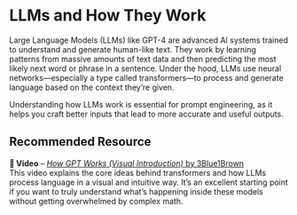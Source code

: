 # LLMs and How They Work

Large Language Models (LLMs) like GPT-4 are advanced AI systems trained to understand and generate human-like text. They work by learning patterns from massive amounts of text data and then predicting the most likely next word or phrase in a sentence. Under the hood, LLMs use neural networks—especially a type called transformers—to process and generate language based on the context they’re given. 

Understanding how LLMs work is essential for prompt engineering, as it helps you craft better inputs that lead to more accurate and useful outputs.


## Recommended Resource

**🎥 Video** – [*How GPT Works (Visual Introduction)* by 3Blue1Brown](https://www.youtube.com/watch?v=aircAruvnKk)  
This video explains the core ideas behind transformers and how LLMs process language in a visual and intuitive way. It’s an excellent starting point if you want to truly understand what’s happening inside these models without getting overwhelmed by complex math.
